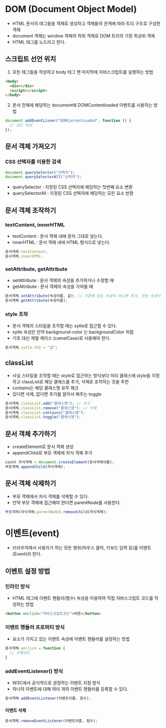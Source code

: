 # DOM (Document Object Model)

- HTML 문서의 태그들을 객체로 생성하고 객체들의 관계에 따라 트리 구조로 구성한 객체
- document 객체는 window 객체의 하위 객체로 DOM 트리의 가장 최상위 객체
- HTML 태그를 노드라고 한다.

## 스크립트 선언 위치

1. 모든 태그들을 작성하고 body 태그 맨 마지막에 자바스크립트를 실행하는 방법

```html
<body>
  <div></div>
  <script></script>
</body>
```

2. 문서 전체에 해당하는 document에 DOMContentloaded 이벤트를 사용하는 방법

```js
document.addEventLisner("DOMContentLoaded", function () {
  // 코드 작성
});
```

## 문서 객체 가져오기

### CSS 선택자를 이용한 검색

```js
document.querySelector("선택자");
document.querySelectorAll("선택자");
```

- querySelector : 지정된 CSS 선택자에 해당하는 첫번째 요소 변환
- querySelectorAll : 지정된 CSS 선택자에 해당하는 모든 요소 반환

## 문서 객체 조작하기

### textContent, innerHTML

- textContent : 문서 객체 내에 문자 그대로 넣는다.
- innerHTML : 문서 객체 내에 HTML 형식으로 넣는다.

```js
문서객체.textContent;
문서객체.innerHTML;
```

### setAttribute, getAttribute

- setAttribute : 문서 객체의 속성을 추가하거나 수정할 때
- getAttribute : 문서 객체의 속성을 가져올 때

```js
문서객체.setAttribute(속성이름, 값); // 기존에 있는 속성이 아니면 추가, 있는 속성이면 수정
문서객체.getAttribute(속성이름);
```

### style 조작

- 문서 객체의 스타일을 조작할 때는 sytle로 접근할 수 있다.
- sytle 속성은 만약 background-color 는 backgroundColor 처럼
- 기호 대신 캐멀 케이스 (camelCase)로 사용해야 한다.

```js
문서객체.sytle.속성 = "값";
```

## classList

- 사실 스타일을 조작할 때는 style로 접근하는 방식보다 미리 클래스에 style을 지정하고 classList로 해당 클래스를 추가, 삭제로 조작하는 것을 추천
- contains는 해당 클래스명 유무 체크
- 있다면 삭제, 없다면 추가를 알아서 해주는 toggle

```js
문서객체.classList.add("클래스명"); // 추가
문서객체.classList.remove("클래스명"); // 삭제
문서객체.classList.contains("클래스명");
문서객체.classList.toggle("클래스명");
```

## 문서 객체 추가하기

- createElement로 문서 객체 생성
- appendChlid로 부모 객체에 자식 객체 추가

```js
cosnt 자식객체 = document.createElement(문서객체이름);
부모객체.appendChild(자식객체);
```

## 문서 객체 삭제하기

- 부모 객체에서 자식 객체를 삭제할 수 있다.
- 만약 부모 객체에 접근해야 한다면 parentNode를 사용한다.

```js
부모객체(자식객체.parentNode).removeChild(자식객체);
```

# 이벤트(event)

- 브라우저에서 사용자가 하는 모든 행위(마우스 클릭, 키보드 입력 등)를 이벤트(Event)라 한다.

## 이벤트 설정 방법

### 인라인 방식

- HTML 태그에 이벤트 핸들러(함수) 속성을 이용하여 직접 자바스크립트 코드를 작성하는 방법

```html
<button onclick="자바스크립트코드">버튼</button>
```

### 이벤트 핸들러 프로퍼티 방식

- 요소가 가지고 있는 이벤트 속성에 이벤트 핸들러를 설정하는 방법

```js
문서객체.onclick = function {
  // 수행코드
}
```

### addEventListener() 방식

- W3C에서 공식적으로 권장하는 이벤트 지정 방식
- 하나의 이벤트에 대해 여러 개의 이벤트 핸들러를 등록할 수 있다.

```js
문서객체.addEventListener(이벤트이름, 함수);
```

#### 이벤트 삭제

```js
문서객체.removeEventListener(이벤트이흠, 함수);
```
